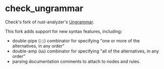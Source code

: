# check_ungrammar

Check's fork of rust-analyzer's [Ungrammar](https://github.com/rust-analyzer/ungrammar).

This fork adds support for new syntax features, including:

- double-pipe (`||`) combinator for specifying "one or more of the alternatives, in any order"
- double-amp (`&&`) combinator for specifying "all of the alternatives, in any order"
- parsing documentation comments to attach to nodes and rules.
